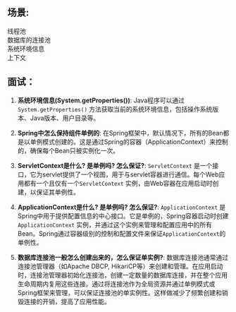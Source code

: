 ## 场景:

线程池 \
数据库的连接池 \
系统环境信息 \
上下文

## 面试：

1. **系统环境信息(System.getProperties())**: Java程序可以通过`System.getProperties()`
   方法获取当前的系统环境信息，包括操作系统版本、Java版本、用户目录等。

2. **Spring中怎么保持组件单例的**:
   在Spring框架中，默认情况下，所有的Bean都是以单例模式创建的。这是通过Spring的容器（ApplicationContext）来控制的，确保每个Bean只被实例化一次。

3. **ServletContext是什么? 是单例吗? 怎么保证?**: `ServletContext`
   是一个接口，它为servlet提供了一个视图，用于与servlet容器进行通信。每个Web应用都有一个且仅有一个`ServletContext`
   实例，由Web容器在应用启动时创建，以保证其单例性。

4. **ApplicationContext是什么? 是单例吗? 怎么保证?**: `ApplicationContext`
   是Spring中用于提供配置信息的中心接口。它是单例的，Spring容器启动时创建`ApplicationContext`
   实例，并通过这个实例来管理和配置应用中的所有Bean。Spring通过容器级别的控制和配置文件来保证`ApplicationContext`的单例性。

5. **数据库连接池一般怎么创建出来的，怎么保证单实例?**: 数据库连接池通常通过连接池管理器（如Apache DBCP,
   HikariCP等）来创建和管理。在应用启动时，连接池管理器初始化连接池，创建一定数量的数据库连接，并在整个应用生命周期内复用这些连接。通过将连接池作为全局资源并通过单例模式或Spring框架来管理，可以保证连接池的单实例性。这样做减少了频繁创建和销毁连接的开销，提高了应用性能。

